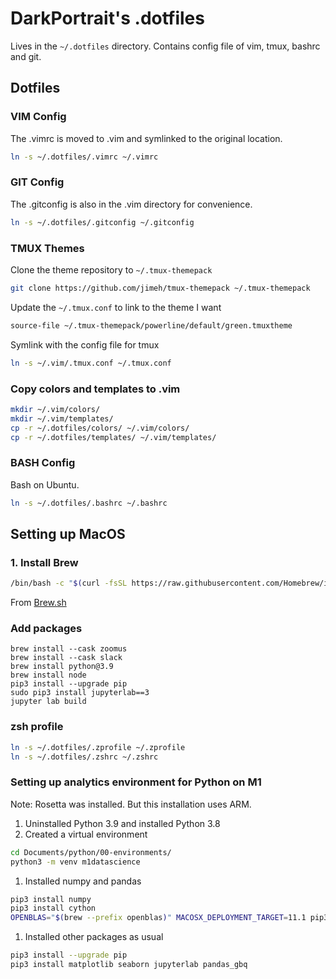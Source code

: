 # DarkPortrait's .dotfiles
Lives in the `~/.dotfiles` directory. Contains config file of vim, tmux, bashrc and git.

## Dotfiles

### VIM Config
The .vimrc is moved to .vim and symlinked to the original location.
```bash
ln -s ~/.dotfiles/.vimrc ~/.vimrc
```

### GIT Config
The .gitconfig is also in the .vim directory for convenience.
```bash
ln -s ~/.dotfiles/.gitconfig ~/.gitconfig 
```

### TMUX Themes
Clone the theme repository to `~/.tmux-themepack`
```bash
git clone https://github.com/jimeh/tmux-themepack ~/.tmux-themepack
```

Update the `~/.tmux.conf` to link to the theme I want
```bash
source-file ~/.tmux-themepack/powerline/default/green.tmuxtheme
```

Symlink with the config file for tmux 
```bash
ln -s ~/.vim/.tmux.conf ~/.tmux.conf
```
### Copy colors and templates to .vim

```bash
mkdir ~/.vim/colors/
mkdir ~/.vim/templates/
cp -r ~/.dotfiles/colors/ ~/.vim/colors/
cp -r ~/.dotfiles/templates/ ~/.vim/templates/
```

### BASH Config

Bash on Ubuntu.

```bash
ln -s ~/.dotfiles/.bashrc ~/.bashrc
```

## Setting up MacOS

### 1. Install Brew

```bash
/bin/bash -c "$(curl -fsSL https://raw.githubusercontent.com/Homebrew/install/HEAD/install.sh)"
```
From [Brew.sh](https://brew.sh/)

### Add packages

```
brew install --cask zoomus
brew install --cask slack
brew install python@3.9
brew install node
pip3 install --upgrade pip
sudo pip3 install jupyterlab==3
jupyter lab build
```
### zsh profile

```bash
ln -s ~/.dotfiles/.zprofile ~/.zprofile
ln -s ~/.dotfiles/.zshrc ~/.zshrc
```

### Setting up analytics environment for Python on M1

Note: Rosetta was installed. But this installation uses ARM.

1. Uninstalled Python 3.9 and installed Python 3.8
1. Created a virtual environment 

```bash
cd Documents/python/00-environments/
python3 -m venv m1datascience
```
1. Installed numpy and pandas

```bash
pip3 install numpy
pip3 install cython
OPENBLAS="$(brew --prefix openblas)" MACOSX_DEPLOYMENT_TARGET=11.1 pip3 install pandas --no-use-pep517
```
1. Installed other packages as usual

```bash
pip3 install --upgrade pip
pip3 install matplotlib seaborn jupyterlab pandas_gbq
```
